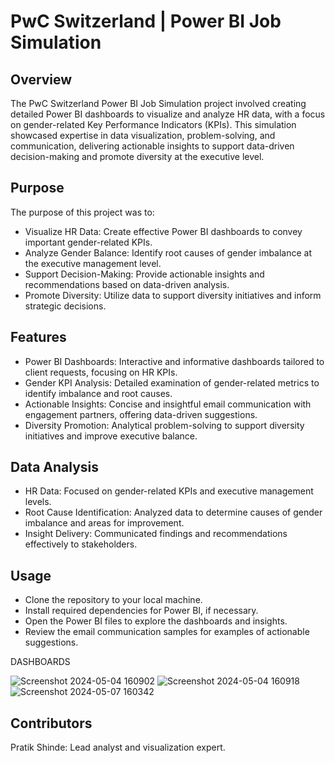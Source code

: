 
# PwC Switzerland | Power BI Job Simulation

## Overview
The PwC Switzerland Power BI Job Simulation project involved creating detailed Power BI dashboards to visualize and analyze HR data, with a focus on gender-related Key Performance Indicators (KPIs). This simulation showcased expertise in data visualization, problem-solving, and communication, delivering actionable insights to support data-driven decision-making and promote diversity at the executive level.

## Purpose

The purpose of this project was to:
* Visualize HR Data: Create effective Power BI dashboards to convey important gender-related KPIs.
* Analyze Gender Balance: Identify root causes of gender imbalance at the executive management level.
* Support Decision-Making: Provide actionable insights and recommendations based on data-driven analysis.
* Promote Diversity: Utilize data to support diversity initiatives and inform strategic decisions.

## Features

* Power BI Dashboards: Interactive and informative dashboards tailored to client requests, focusing on HR KPIs.
* Gender KPI Analysis: Detailed examination of gender-related metrics to identify imbalance and root causes.
* Actionable Insights: Concise and insightful email communication with engagement partners, offering data-driven suggestions.
* Diversity Promotion: Analytical problem-solving to support diversity initiatives and improve executive balance.

## Data Analysis

* HR Data: Focused on gender-related KPIs and executive management levels.
* Root Cause Identification: Analyzed data to determine causes of gender imbalance and areas for improvement.
* Insight Delivery: Communicated findings and recommendations effectively to stakeholders.

## Usage

* Clone the repository to your local machine.
* Install required dependencies for Power BI, if necessary.
* Open the Power BI files to explore the dashboards and insights.
* Review the email communication samples for examples of actionable suggestions.

DASHBOARDS

![Screenshot 2024-05-04 160902](https://github.com/user-attachments/assets/281201bb-709b-4f8a-8a58-bf100d0a778a)
![Screenshot 2024-05-04 160918](https://github.com/user-attachments/assets/2e53473e-d6d1-4085-b706-5c623a128a21)
![Screenshot 2024-05-07 160342](https://github.com/user-attachments/assets/f7605fd0-5bee-4e20-86b7-5725d6ac1fc7)




## Contributors
Pratik Shinde: Lead analyst and visualization expert.
